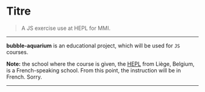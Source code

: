 # Titre

> A JS exercise use at HEPL for MMI.

* * *

**bubble-aquarium** is an educational project, which will be used for `JS` courses.

**Note:** the school where the course is given, the [HEPL](https://hepl.be) from Liège, Belgium, is a French-speaking school. From this point, the instruction will be in French. Sorry.

* * *



